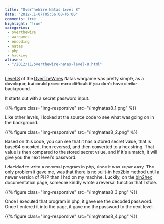 ```yaml
---
title: "OverTheWire Natas Level 8"
date: "2012-11-07T05:56:00-05:00"
comments: true
highlight: "true"
categories:
 - overthewire
 - wargames
 - encoding
 - natas
 - php
 - hacking
aliases:
 - "/2012/11/overthewire-natas-level-8.html"
---
```


[Level 8](http://www.overthewire.org/wargames/natas/natas8.shtml) of the [OverTheWires](http://www.overthewire.org) Natas wargame was pretty simple, as a developer, but could prove more difficult if you don't have similar background.

<!-- more -->

It starts out with a secret password input.

{{% figure class="img-responsive" src="/img/natas8_1.png" %}}

Like other levels, I looked at the source code to see what was going on in the background.

{{% figure class="img-responsive" src="/img/natas8_2.png" %}}

Based on this code, you can see that it has a stored secret value, that is base64 encoded, then reversed, and then converted to a hex string. That value is then compared to the stored secret value, and if it's a match, it will give you the next level's password.

I decided to write a reversal program in php, since it was super easy. The only problem it gave me, was that there is no built-in hex2bin method until a newer version of PHP than I had on my machine. Luckily, on the [bin2hex](http://www.php.net/manual/en/function.bin2hex.php) documentation page, someone kindly wrote a reversal function that I stole.

{{% figure class="img-responsive" src="/img/natas8_3.png" %}}

Once I executed that program in php, it gave me the decoded password. Once I entered it into the page, it gave me the password to the next level.

{{% figure class="img-responsive" src="/img/natas8_4.png" %}}
